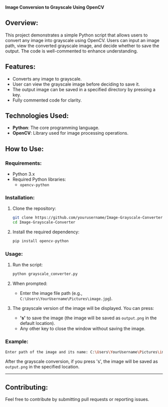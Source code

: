  **Image Conversion to Grayscale Using OpenCV**

## Overview:
This project demonstrates a simple Python script that allows users to convert any image into grayscale using OpenCV. Users can input an image path, view the converted grayscale image, and decide whether to save the output. The code is well-commented to enhance understanding.

## Features:
- Converts any image to grayscale.
- User can view the grayscale image before deciding to save it.
- The output image can be saved in a specified directory by pressing a key.
- Fully commented code for clarity.

## Technologies Used:
- **Python**: The core programming language.
- **OpenCV**: Library used for image processing operations.

## How to Use:

### Requirements:
- Python 3.x
- Required Python libraries:
    - `opencv-python`

### Installation:
1. Clone the repository:
   ```bash
   git clone https://github.com/yourusername/Image-Grayscale-Converter.git
   cd Image-Grayscale-Converter
   ```
2. Install the required dependency:
   ```bash
   pip install opencv-python
   ```

### Usage:
1. Run the script:
   ```bash
   python grayscale_converter.py
   ```

2. When prompted:
   - Enter the image file path (e.g., `C:\Users\YourUsername\Pictures\image.jpg`).

3. The grayscale version of the image will be displayed. You can press:
   - **'s'** to save the image (the image will be saved as `output.png` in the default location).
   - Any other key to close the window without saving the image.

### Example:
```bash
Enter path of the image and its name: C:\Users\YourUsername\Pictures\image.jpg
```

After the grayscale conversion, if you press 's', the image will be saved as `output.png` in the specified location.

---

## Contributing:
Feel free to contribute by submitting pull requests or reporting issues.




